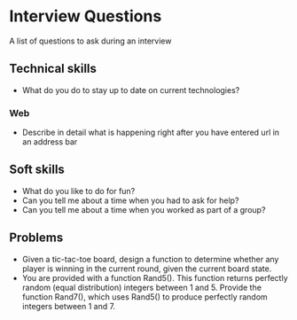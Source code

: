 # Interview Questions
A list of questions to ask during an interview

## Technical skills
- What do you do to stay up to date on current technologies?

### Web
- Describe in detail what is happening right after you have entered url in an address bar


## Soft skills
- What do you like to do for fun?
- Can you tell me about a time when you had to ask for help?
- Can you tell me about a time when you worked as part of a group?


## Problems
- Given a tic-tac-toe board, design a function to determine whether any player is winning in the current round, given the current board state.
- You are provided with a function Rand5(). This function returns perfectly random (equal distribution) integers between 1 and 5. Provide the function Rand7(), which uses Rand5() to produce perfectly random integers between 1 and 7.

